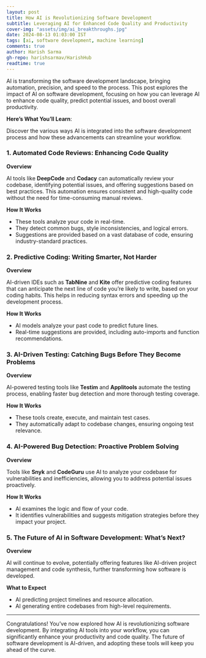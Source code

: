 ```yaml
---
layout: post  
title: How AI is Revolutionizing Software Development  
subtitle: Leveraging AI for Enhanced Code Quality and Productivity  
cover-img: "assets/img/ai_breakthroughs.jpg"  
date: 2024-08-13 01:03:00 IST  
tags: [ai, software development, machine learning]  
comments: true
author: Harish Sarma
gh-repo: harishsarmav/HarishHub
readtime: true  
---
```


AI is transforming the software development landscape, bringing automation, precision, and speed to the process. This post explores the impact of AI on software development, focusing on how you can leverage AI to enhance code quality, predict potential issues, and boost overall productivity.

**Here’s What You’ll Learn**:

Discover the various ways AI is integrated into the software development process and how these advancements can streamline your workflow.

### 1. Automated Code Reviews: Enhancing Code Quality

**Overview**

AI tools like **DeepCode** and **Codacy** can automatically review your codebase, identifying potential issues, and offering suggestions based on best practices. This automation ensures consistent and high-quality code without the need for time-consuming manual reviews.

**How It Works**

- These tools analyze your code in real-time.
- They detect common bugs, style inconsistencies, and logical errors.
- Suggestions are provided based on a vast database of code, ensuring industry-standard practices.

### 2. Predictive Coding: Writing Smarter, Not Harder

**Overview**

AI-driven IDEs such as **TabNine** and **Kite** offer predictive coding features that can anticipate the next line of code you’re likely to write, based on your coding habits. This helps in reducing syntax errors and speeding up the development process.

**How It Works**

- AI models analyze your past code to predict future lines.
- Real-time suggestions are provided, including auto-imports and function recommendations.

### 3. AI-Driven Testing: Catching Bugs Before They Become Problems

**Overview**

AI-powered testing tools like **Testim** and **Applitools** automate the testing process, enabling faster bug detection and more thorough testing coverage.

**How It Works**

- These tools create, execute, and maintain test cases.
- They automatically adapt to codebase changes, ensuring ongoing test relevance.

### 4. AI-Powered Bug Detection: Proactive Problem Solving

**Overview**

Tools like **Snyk** and **CodeGuru** use AI to analyze your codebase for vulnerabilities and inefficiencies, allowing you to address potential issues proactively.

**How It Works**

- AI examines the logic and flow of your code.
- It identifies vulnerabilities and suggests mitigation strategies before they impact your project.

### 5. The Future of AI in Software Development: What’s Next?

**Overview**

AI will continue to evolve, potentially offering features like AI-driven project management and code synthesis, further transforming how software is developed.

**What to Expect**

- AI predicting project timelines and resource allocation.
- AI generating entire codebases from high-level requirements.

---

Congratulations! You’ve now explored how AI is revolutionizing software development. By integrating AI tools into your workflow, you can significantly enhance your productivity and code quality. The future of software development is AI-driven, and adopting these tools will keep you ahead of the curve.